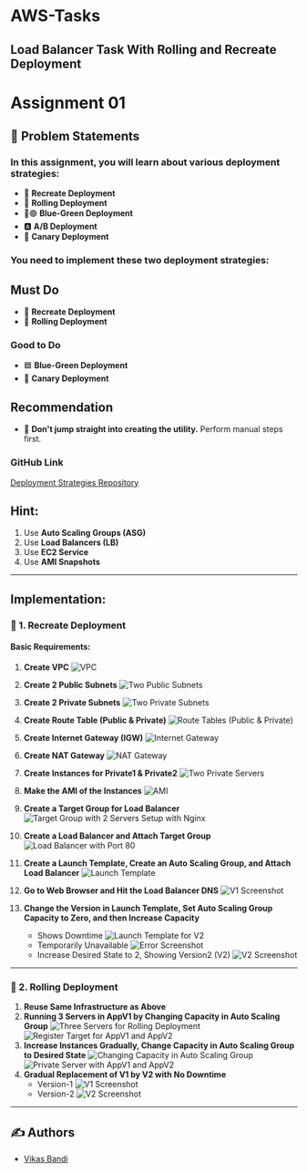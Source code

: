 # AWS-Tasks
## Load Balancer Task With Rolling and Recreate Deployment


# Assignment 01

## 📝 Problem Statements

### In this assignment, you will learn about various deployment strategies:

- 🔄 **Recreate Deployment**
- 🔄 **Rolling Deployment**
- 🔵🟢 **Blue-Green Deployment**
- 🅰️ **A/B Deployment**
- 🐤 **Canary Deployment**

### You need to implement these two deployment strategies:

## Must Do

- 🔄 **Recreate Deployment**
- 🔄 **Rolling Deployment**

### Good to Do

- 🟦 **Blue-Green Deployment**
- 🐤 **Canary Deployment**

## Recommendation

- 🚀 **Don't jump straight into creating the utility.** Perform manual steps first.

### GitHub Link
[Deployment Strategies Repository](https://github.com/OT-TRAINING/DeploymentStrategies)

## Hint:
1. Use **Auto Scaling Groups (ASG)**
2. Use **Load Balancers (LB)**
3. Use **EC2 Service**
4. Use **AMI Snapshots**

---

## Implementation:

### 🔄 1. Recreate Deployment

#### Basic Requirements:

1. **Create VPC**
   ![VPC](https://github.com/vikas418/AWS-Tasks/assets/149520276/a4469ccd-6265-45a3-9fb4-c2dc4d73473b)
   
2. **Create 2 Public Subnets**
   ![Two Public Subnets](https://github.com/vikas418/AWS-Tasks/assets/149520276/0739d806-5bbb-4055-83ae-197e5aa22132)
   
3. **Create 2 Private Subnets**
   ![Two Private Subnets](https://github.com/vikas418/AWS-Tasks/assets/149520276/f1390202-62e6-432c-a0e2-dfb664caaeca)
   
4. **Create Route Table (Public & Private)**
   ![Route Tables (Public & Private)](https://github.com/vikas418/AWS-Tasks/assets/149520276/13bb98ec-becf-4e51-9e3e-785be251a0b0)
   
5. **Create Internet Gateway (IGW)**
   ![Internet Gateway](https://github.com/vikas418/AWS-Tasks/assets/149520276/ca819980-cff7-49fa-8a83-46ada2bbad73)
   
6. **Create NAT Gateway**
   ![NAT Gateway](https://github.com/vikas418/AWS-Tasks/assets/149520276/a397e973-220f-457d-b578-2a73241f4f21)
   
7. **Create Instances for Private1 & Private2**
   ![Two Private Servers](https://github.com/vikas418/AWS-Tasks/assets/149520276/fb5f3452-bee0-48f1-a808-f5bd20066293)
   
8. **Make the AMI of the Instances**
   ![AMI](https://github.com/vikas418/AWS-Tasks/assets/149520276/68930ab3-af1c-4ca5-bcdc-a5bc2159e68d)
   
9. **Create a Target Group for Load Balancer**
   ![Target Group with 2 Servers Setup with Nginx](https://github.com/vikas418/AWS-Tasks/assets/149520276/82d58aee-99d1-4b89-a9ab-d41c9dff7a26)
   
10. **Create a Load Balancer and Attach Target Group**
    ![Load Balancer with Port 80](https://github.com/vikas418/AWS-Tasks/assets/149520276/2cef852b-17e3-4170-8532-1002a6d997a1)
    
11. **Create a Launch Template, Create an Auto Scaling Group, and Attach Load Balancer**
    ![Launch Template](https://github.com/vikas418/AWS-Tasks/assets/149520276/abd6c246-4d4f-48a1-be2d-a1f700c16a9d)
    
12. **Go to Web Browser and Hit the Load Balancer DNS**
    ![V1 Screenshot](https://github.com/vikas418/AWS-Tasks/assets/149520276/e0e8e473-f1dd-44a5-b5a6-9bdb03582603)
    
13. **Change the Version in Launch Template, Set Auto Scaling Group Capacity to Zero, and then Increase Capacity**
    - Shows Downtime
    ![Launch Template for V2](https://github.com/vikas418/AWS-Tasks/assets/149520276/b4cbb2dc-fd90-44b5-a934-27dbee785624)
    - Temporarily Unavailable
    ![Error Screenshot](https://github.com/vikas418/AWS-Tasks/assets/149520276/cdf8370f-9232-4aa4-acf0-c118974a04c8)
    - Increase Desired State to 2, Showing Version2 (V2)
    ![V2 Screenshot](https://github.com/vikas418/AWS-Tasks/assets/149520276/ae99e801-4983-4a67-aea8-8af23d7a9b2c)

---

### 🔄 2. Rolling Deployment

1. **Reuse Same Infrastructure as Above**
2. **Running 3 Servers in AppV1 by Changing Capacity in Auto Scaling Group**
    ![Three Servers for Rolling Deployment](https://github.com/vikas418/AWS-Tasks/assets/149520276/8c070fae-6b9e-4687-8b39-b8e7ab64320b)
    ![Register Target for AppV1 and AppV2](https://github.com/vikas418/AWS-Tasks/assets/149520276/8005ae00-2508-49ba-97d4-06eae187d732)
3. **Increase Instances Gradually, Change Capacity in Auto Scaling Group to Desired State**
    ![Changing Capacity in Auto Scaling Group](https://github.com/vikas418/AWS-Tasks/assets/149520276/39050dc4-29c2-43fe-b9df-8adb183fffe2)
    ![Private Server with AppV1 and AppV2](https://github.com/vikas418/AWS-Tasks/assets/149520276/b46da2df-33c7-4ec8-8810-2ab2b41e7d2e)
4. **Gradual Replacement of V1 by V2 with No Downtime**
    - Version-1
    ![V1 Screenshot](https://github.com/vikas418/AWS-Tasks/assets/149520276/9ccaadfe-cafe-41ee-aa64-53dc57987935)
    - Version-2
    ![V2 Screenshot](https://github.com/vikas418/AWS-Tasks/assets/149520276/e7dfde5b-f078-4f97-a511-f49059048838)

---

## ✍️ Authors

- [Vikas Bandi](https://github.com/vikas418)
